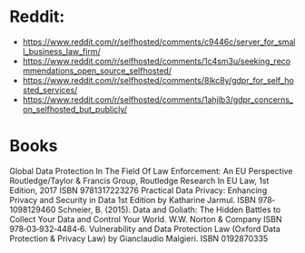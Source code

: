 # Reddit:
- https://www.reddit.com/r/selfhosted/comments/c9446c/server_for_small_business_law_firm/
- https://www.reddit.com/r/selfhosted/comments/1c4sm3u/seeking_recommendations_open_source_selfhosted/
- https://www.reddit.com/r/selfhosted/comments/8lkc8y/gdpr_for_self_hosted_services/
- https://www.reddit.com/r/selfhosted/comments/1ahjlb3/gdpr_concerns_on_selfhosted_but_publicly/

# Books
Global Data Protection In The Field Of Law Enforcement: An EU Perspective Routledge/Taylor & Francis Group, Routledge Research In EU Law, 1st Edition, 2017 ISBN 9781317223276
Practical Data Privacy: Enhancing Privacy and Security in Data 1st Edition by Katharine Jarmul. ISBN 978‐1098129460
Schneier, B. (2015). Data and Goliath: The Hidden Battles to Collect Your Data and Control Your World. W.W. Norton & Company ISBN 978‐03‐932‐4484‐6.
Vulnerability and Data Protection Law (Oxford Data Protection & Privacy Law) by Gianclaudio Malgieri. ISBN 0192870335